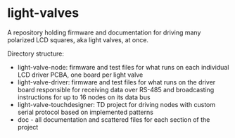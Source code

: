 # light-valves
A repository holding firmware and documentation for driving many polarized LCD squares, aka light valves, at once.

Directory structure:
* light-valve-node: firmware and test files for what runs on each individual LCD driver PCBA, one board per light valve
* light-valve-driver: firmware and test files for what runs on the driver board responsible for receiving data over RS-485 and broadcasting instructions for up to 16 nodes on its data bus
* light-valve-touchdesigner: TD project for driving nodes with custom serial protocol based on implemented patterns
* doc - all documentation and scattered files for each section of the project
